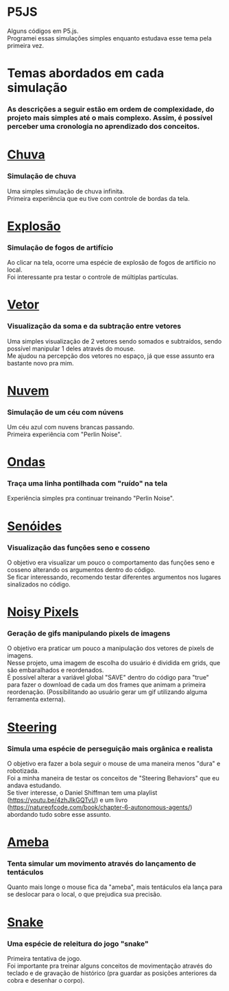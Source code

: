 # P5JS
Alguns códigos em P5.js.  
Programei essas simulações simples enquanto estudava esse tema pela primeira vez.  

# Temas abordados em cada simulação
### As descrições a seguir estão em ordem de complexidade, do projeto mais simples até o mais complexo. Assim, é possível perceber uma cronologia no aprendizado dos conceitos.

# <a href="https://github.com/ribe3iro/P5JS/tree/main/chuva">Chuva<a>
### Simulação de chuva
Uma simples simulação de chuva infinita.  
Primeira experiência que eu tive com controle de bordas da tela.

# <a href="https://github.com/ribe3iro/P5JS/tree/main/explosao">Explosão</a>
### Simulação de fogos de artifício
Ao clicar na tela, ocorre uma espécie de explosão de fogos de artifício no local.  
Foi interessante pra testar o controle de múltiplas partículas.

# <a href="https://github.com/ribe3iro/P5JS/tree/main/vetor">Vetor</a>
### Visualização da soma e da subtração entre vetores
Uma simples visualização de 2 vetores sendo somados e subtraídos, sendo possível manipular 1 deles através do mouse.  
Me ajudou na percepção dos vetores no espaço, já que esse assunto era bastante novo pra mim.

# <a href="https://github.com/ribe3iro/P5JS/tree/main/nuvem">Nuvem</a>
### Simulação de um céu com núvens
Um céu azul com nuvens brancas passando.  
Primeira experiência com "Perlin Noise".

# <a href="https://github.com/ribe3iro/P5JS/tree/main/ondas">Ondas</a>
### Traça uma linha pontilhada com "ruído" na tela
Experiência simples pra continuar treinando "Perlin Noise".

# <a href="https://github.com/ribe3iro/P5JS/tree/main/senoides">Senóides</a>
### Visualização das funções seno e cosseno
O objetivo era visualizar um pouco o comportamento das funções seno e cosseno alterando os argumentos dentro do código.  
Se ficar interessando, recomendo testar diferentes argumentos nos lugares sinalizados no código.
  
# <a href="https://github.com/ribe3iro/P5JS/tree/main/noisy-pixels">Noisy Pixels</a>
### Geração de gifs manipulando pixels de imagens
O objetivo era praticar um pouco a manipulação dos vetores de pixels de imagens.  
Nesse projeto, uma imagem de escolha do usuário é dividida em grids, que são embaralhados e reordenados.  
É possível alterar a variável global "SAVE" dentro do código para "true" para fazer o download de cada um dos frames que animam a primeira reordenação. (Possibilitando ao usuário gerar um gif utilizando alguma ferramenta externa).

# <a href="https://github.com/ribe3iro/P5JS/tree/main/steering">Steering</a>
### Simula uma espécie de perseguição mais orgânica e realista
O objetivo era fazer a bola seguir o mouse de uma maneira menos "dura" e robotizada.  
Foi a minha maneira de testar os conceitos de "Steering Behaviors" que eu andava estudando.  
Se tiver interesse, o Daniel Shiffman tem uma playlist (https://youtu.be/4zhJlkGQTvU) e um livro (https://natureofcode.com/book/chapter-6-autonomous-agents/) abordando tudo sobre esse assunto.

# <a href="https://github.com/ribe3iro/P5JS/tree/main/ameba">Ameba</a>
### Tenta simular um movimento através do lançamento de tentáculos
Quanto mais longe o mouse fica da "ameba", mais tentáculos ela lança para se deslocar para o local, o que prejudica sua precisão.

# <a href="https://github.com/ribe3iro/P5JS/tree/main/snake">Snake</a>
### Uma espécie de releitura do jogo "snake"
Primeira tentativa de jogo.  
Foi importante pra treinar alguns conceitos de movimentação através do teclado e de gravação de histórico (pra guardar as posições anteriores da cobra e desenhar o corpo).
